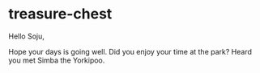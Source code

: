 # treasure-chest

Hello Soju, 

Hope your days is going well. Did you enjoy your time at the park? Heard you met
Simba the Yorkipoo.
